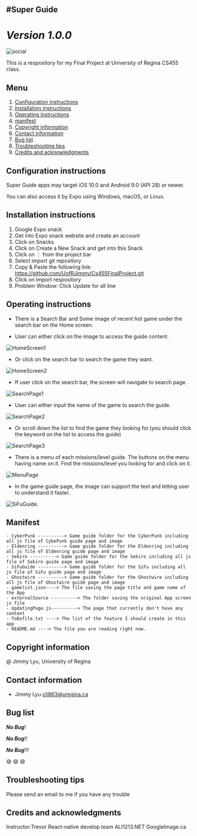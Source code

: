 #Super Guide
---
*Version 1.0.0*
=
![social](https://img.shields.io/github/followers/UofRJimmy?style=social)

This is a respository for my Final Project at University of Regina CS455 class.

## Menu

1. [Configuration instructions](#Configuration-instructions)
2. [Installation instructions](#Installation-instructions)
3. [Operating instructions](#Operating-instructions)
4. [manifest](#manifest)
5. [Copyright information](#Copyright-information)
6. [Contact information](#Contact-information)
7. [Bug list](#Bug-list)
8. [Troubleshooting tips](#Troubleshooting-tips)
9. [Credits and acknowledgments](#Credits-and-acknowledgments)


## Configuration instructions
Super Guide apps may target iOS 10.0 and Android 9.0 (API 28) or newer. 

You can also access it by Expo using Windows, macOS, or Linux.
## Installation instructions
1. Google Expo snack 
2. Get into Expo snack website and create an account
3. Click on Snacks
4. Click on Create a New Snack and get into this Snack
5. Click on ⋮ from the project bar
6. Select import git repository 
7. Copy & Paste the following link: https://github.com/UofRJimmy/Cs455FinalProject.git
8. Click on Import respository
9. Problem Window: Click Update for all line
## Operating instructions
- There is a Search Bar and Some image of recent hot game under the search bar on the Home screen.

- User can either click on the image to access the guide content.

![HomeScreen1](GithubImage/HomeScreen1.PNG)

- Or click on the search bar to search the game they want.

![HomeScreen2](GithubImage/HomeScreen2.PNG)

- If user click on the search bar, the screen will navigate to search page.

![SearchPage1](GithubImage/SearchPage1.PNG)

- User can either input the name of the game to search the guide.

![SearchPage2](GithubImage/SearchPage2.PNG)

- Or scroll down the list to find the game they looking for.(you should click the keyword on the list to access the guide)

![SearchPage3](GithubImage/SearchPage3.PNG)

- There is a menu of each missions/level guide. The buttons on the menu having name on it. Find the missions/level you looking for and click on it.

![MenuPage](GithubImage/MenuPage.PNG)

- In the game guide page, the image can support the text and letting user to understand it faster.

![SiFuGuide](GithubImage/SiFuGuide.PNG).

## Manifest

```
- CyberPunk ----------> Game guide folder for the CyberPunk including all js file of CybePunk guide page and image
- Eldenring ----------> Game guide folder for the Eldenring including all js file of Eldenring guide page and image
- Sekiro ----------> Game guide folder for the Sekiro including all js file of Sekiro guide page and image
- SiFuGuide ----------> Game guide folder for the SiFu including all js file of SiFu guide page and image
- Ghostwire ----------> Game guide folder for the Ghostwire including all js file of Ghostwire guide page and image
- gamelist.json----> The file saving the page title and game name of the App
- externalSource ----------> The folder saving the original App screen js file
- UpdatingPage.js----------> The page that currently don't have any content
- ToDofile.txt ----> The list of the feature I should create in this app
- README.md ----> The file you are reading right now.
```

## Copyright information
@ Jimmy Lyu, University of Regina
## Contact information
- Jimmy Lyu cli863@uregina.ca
## Bug list
___No Bug___!

___No Bug___!!

___No Bug___!!!

😄 😄 😄
## Troubleshooting tips
Please send an email to me if you have any trouble
## Credits and acknowledgments
Instructor:Trevor
React-native develop team
ALI1213.NET
GoogleImage.ca
